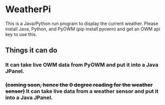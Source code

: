 # WeatherPi
This is a Java/Python run program to display the current weather. Please install Java, Python, and PyOWM (pip install pyowm) and get an OWM api key to use this.
## Things it can do
### It can take live OWM data from PyOWM and put it into a Java JPanel.
### ~~(coming soon, hence the 0 degree reading for the weather sensor)~~ It can take live data from a weather sensor and put it into a Java JPanel.
